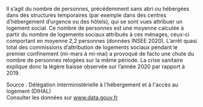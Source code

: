 <p>
Il s’agit du nombre de personnes, précédemment sans abri ou hébergées dans des structures temporaires (par exemple dans des centres d’hébergement d’urgence ou des hôtels), qui se sont vues attribuer un logement social. Ce nombre de personnes est une moyenne calculée à partir du nombre de logements sociaux attribués à ces ménages, ceux-ci comportant en moyenne 2,2 personnes (données INSEE 2020). L’arrêt quasi total des commissions d’attribution de logements sociaux pendant le premier confinement (mi-mars à mi-mai) a provoqué de facto une chute du nombre de personnes relogées sur la même période. La crise sanitaire explique donc la légère baisse observée sur l’année 2020 par rapport à 2019.</p>
<p class="font-italic body-2">Source : Délégation interministérielle à l'hébergement et à l'accès au logement (DIHAL) <br> Consulter les données sur <a target="_blank" href="https://www.data.gouv.fr/fr/datasets/barometre-des-resultats-de-laction-publique/">www.data.gouv.fr</a></p>
